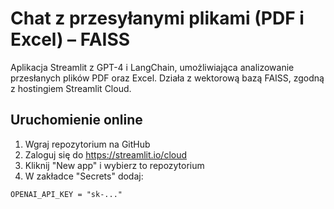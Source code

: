 # Chat z przesyłanymi plikami (PDF i Excel) – FAISS

Aplikacja Streamlit z GPT-4 i LangChain, umożliwiająca analizowanie przesłanych plików PDF oraz Excel.
Działa z wektorową bazą FAISS, zgodną z hostingiem Streamlit Cloud.

## Uruchomienie online

1. Wgraj repozytorium na GitHub
2. Zaloguj się do https://streamlit.io/cloud
3. Kliknij "New app" i wybierz to repozytorium
4. W zakładce "Secrets" dodaj:
```
OPENAI_API_KEY = "sk-..."
```